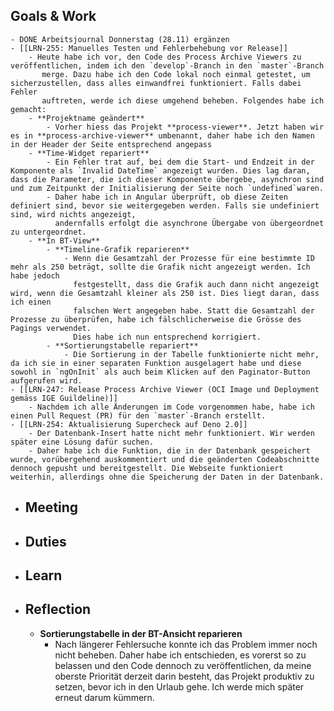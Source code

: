 ## Goals & Work
	- DONE Arbeitsjournal Donnerstag (28.11) ergänzen
	- [[LRN-255: Manuelles Testen und Fehlerbehebung vor Release]]
		- Heute habe ich vor, den Code des Process Archive Viewers zu veröffentlichen, indem ich den `develop`-Branch in den `master`-Branch
		   merge. Dazu habe ich den Code lokal noch einmal getestet, um sicherzustellen, dass alles einwandfrei funktioniert. Falls dabei Fehler
		   auftreten, werde ich diese umgehend beheben. Folgendes habe ich gemacht:
		- **Projektname geändert**
			- Vorher hiess das Projekt **process-viewer**. Jetzt haben wir es in **process-archive-viewer** umbenannt, daher habe ich den Namen in der Header der Seite entsprechend angepass
		- **Time-Widget repariert**
			- Ein Fehler trat auf, bei dem die Start- und Endzeit in der Komponente als `Invalid DateTime` angezeigt wurden. Dies lag daran, dass die Parameter, die ich dieser Komponente übergebe, asynchron sind und zum Zeitpunkt der Initialisierung der Seite noch `undefined`waren.
			- Daher habe ich in Angular überprüft, ob diese Zeiten definiert sind, bevor sie weitergegeben werden. Falls sie undefiniert sind, wird nichts angezeigt,
			  andernfalls erfolgt die asynchrone Übergabe von übergeordnet zu untergeordnet.
		- **In BT-View**
			- **Timeline-Grafik reparieren**
				- Wenn die Gesamtzahl der Prozesse für eine bestimmte ID mehr als 250 beträgt, sollte die Grafik nicht angezeigt werden. Ich habe jedoch 
				  festgestellt, dass die Grafik auch dann nicht angezeigt wird, wenn die Gesamtzahl kleiner als 250 ist. Dies liegt daran, dass ich einen 
				  falschen Wert angegeben habe. Statt die Gesamtzahl der Prozesse zu überprüfen, habe ich fälschlicherweise die Grösse des Pagings verwendet. 
				  Dies habe ich nun entsprechend korrigiert.
			- **Sortierungstabelle repariert**
				- Die Sortierung in der Tabelle funktionierte nicht mehr, da ich sie in einer separaten Funktion ausgelagert habe und diese sowohl in `ngOnInit` als auch beim Klicken auf den Paginator-Button aufgerufen wird.
	- [[LRN-247: Release Process Archive Viewer (OCI Image und Deployment gemäss IGE Guildeline)]]
		- Nachdem ich alle Änderungen im Code vorgenommen habe, habe ich einen Pull Request (PR) für den `master`-Branch erstellt.
	- [[LRN-254: Aktualisierung Supercheck auf Deno 2.0]]
		- Der Datenbank-Insert hatte nicht mehr funktioniert. Wir werden später eine Lösung dafür suchen.
		- Daher habe ich die Funktion, die in der Datenbank gespeichert wurde, vorübergehend auskommentiert und die geänderten Codeabschnitte dennoch gepusht und bereitgestellt. Die Webseite funktioniert weiterhin, allerdings ohne die Speicherung der Daten in der Datenbank.
- ## Meeting
- ## Duties
- ## Learn
- ## Reflection
	- **Sortierungstabelle in der BT-Ansicht reparieren**
		- Nach längerer Fehlersuche konnte ich das Problem immer noch nicht beheben. Daher habe ich entschieden, es vorerst so zu belassen und den 
		  Code dennoch zu veröffentlichen, da meine oberste Priorität derzeit darin besteht, das Projekt produktiv zu setzen, bevor ich in den Urlaub 
		  gehe. Ich werde mich später erneut darum kümmern.